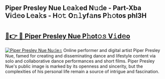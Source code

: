 ## Piper Presley Nue L𝚎a𝚔ed N𝚞𝚍e - Part-Xba Vi𝚍𝚎o L𝚎a𝚔s - H𝚘𝚝 O𝚗𝚕yf𝚊ns P𝚑𝚘tos phl3H

# <h2><a href="http://kfesabt.oniu.top/?m=Piper+Presley+Nue">🔗👉 🔴 Piper Presley Nue P𝚑ot𝚘𝚜 V𝚒d𝚎o</a></h2>

[![Piper Presley Nue Nu𝚍e𝚜](https://i.imgur.com/0qMVB7G.gif)](http://kfesabt.oniu.top/?m=Piper+Presley+Nue)
Online performer and digital artist Piper Presley Nue, famed for creating and disseminating dance and lifestyle content via solo and collaborative dance performances and short films. Piper Presley Nue's public image is marked by its openness and sincerity, but the complexities of his personal life remain a source of intrigue and fascination.  
